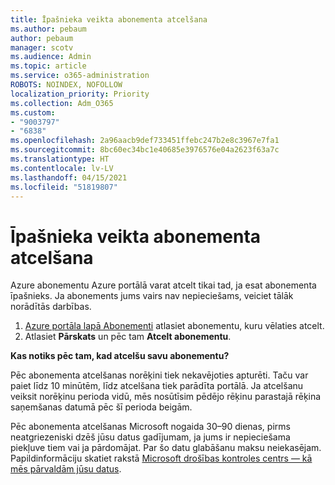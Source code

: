 ```yaml
---
title: Īpašnieka veikta abonementa atcelšana
ms.author: pebaum
author: pebaum
manager: scotv
ms.audience: Admin
ms.topic: article
ms.service: o365-administration
ROBOTS: NOINDEX, NOFOLLOW
localization_priority: Priority
ms.collection: Adm_O365
ms.custom:
- "9003797"
- "6838"
ms.openlocfilehash: 2a96aacb9def733451ffebc247b2e8c3967e7fa1
ms.sourcegitcommit: 8bc60ec34bc1e40685e3976576e04a2623f63a7c
ms.translationtype: HT
ms.contentlocale: lv-LV
ms.lasthandoff: 04/15/2021
ms.locfileid: "51819807"
---
```

# <a name="cancellation-of-a-subscription-by-owner"></a>Īpašnieka veikta abonementa atcelšana

Azure abonementu Azure portālā varat atcelt tikai tad, ja esat abonementa īpašnieks. Ja abonements jums vairs nav nepieciešams, veiciet tālāk norādītās darbības.

1. [Azure portāla lapā Abonementi](https://ms.portal.azure.com/#blade/Microsoft_Azure_Billing/SubscriptionsBlade) atlasiet abonementu, kuru vēlaties atcelt.
2. Atlasiet **Pārskats** un pēc tam **Atcelt abonementu**.

**Kas notiks pēc tam, kad atcelšu savu abonementu?**

Pēc abonementa atcelšanas norēķini tiek nekavējoties apturēti. Taču var paiet līdz 10 minūtēm, līdz atcelšana tiek parādīta portālā. Ja atcelšanu veiksit norēķinu perioda vidū, mēs nosūtīsim pēdējo rēķinu parastajā rēķina saņemšanas datumā pēc šī perioda beigām.

Pēc abonementa atcelšanas Microsoft nogaida 30–90 dienas, pirms neatgriezeniski dzēš jūsu datus gadījumam, ja jums ir nepieciešama piekļuve tiem vai ja pārdomājat. Par šo datu glabāšanu maksu neiekasējam. Papildinformāciju skatiet rakstā [Microsoft drošības kontroles centrs — kā mēs pārvaldām jūsu datus](https://www.microsoft.com/trust-center/privacy/data-management#leave).


